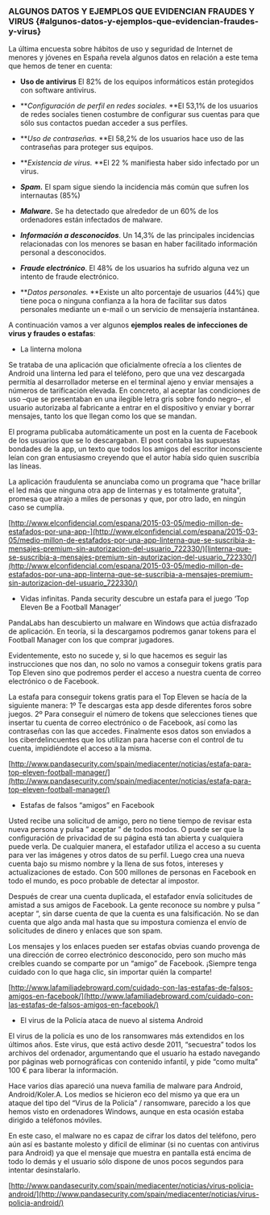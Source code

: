 ### ALGUNOS DATOS Y EJEMPLOS QUE EVIDENCIAN FRAUDES Y VIRUS {#algunos-datos-y-ejemplos-que-evidencian-fraudes-y-virus}

La última encuesta sobre hábitos de uso y seguridad de Internet de menores y jóvenes en España revela algunos datos en relación a este tema que hemos de tener en cuenta:

*   **Uso de antivirus** El 82% de los equipos informáticos están protegidos con software antivirus.

*   **_Configuración de perfil en redes sociales._ **El 53,1% de los usuarios de redes sociales tienen costumbre de configurar sus cuentas para que sólo sus contactos puedan acceder a sus perfiles.

*   **_Uso de contraseñas._ **El 58,2% de los usuarios hace uso de las contraseñas para proteger sus equipos.

*   **_Existencia de virus._ **El 22 % manifiesta haber sido infectado por un virus.

*   **_Spam._** El spam sigue siendo la incidencia más común que sufren los internautas (85%)

*   **_Malware._** Se ha detectado que alrededor de un 60% de los ordenadores están infectados de malware.

*   **_Información a desconocidos_**. Un 14,3% de las principales incidencias relacionadas con los menores se basan en haber facilitado información personal a desconocidos.

*   **_Fraude electrónico_**. El 48% de los usuarios ha sufrido alguna vez un intento de fraude electrónico.

*   **_Datos personales._ **Existe un alto porcentaje de usuarios (44%) que tiene poca o ninguna confianza a la hora de facilitar sus datos personales mediante un e-mail o un servicio de mensajería instantánea.

A continuación vamos a ver algunos **ejemplos reales de infecciones de virus y fraudes o estafas**:

*   La linterna molona

Se trataba de una aplicación que oficialmente ofrecía a los clientes de Android una linterna led para el teléfono, pero que una vez descargada permitía al desarrollador meterse en el terminal ajeno y enviar mensajes a números de tarificación elevada. En concreto, al aceptar las condiciones de uso –que se presentaban en una ilegible letra gris sobre fondo negro–, el usuario autorizaba al fabricante a entrar en el dispositivo y enviar y borrar mensajes, tanto los que llegan como los que se mandan.

El programa publicaba automáticamente un post en la cuenta de Facebook de los usuarios que se lo descargaban. El post contaba las supuestas bondades de la app, un texto que todos los amigos del escritor inconsciente leían con gran entusiasmo creyendo que el autor había sido quien suscribía las líneas.

La aplicación fraudulenta se anunciaba como un programa que &quot;hace brillar el led más que ninguna otra app de linternas y es totalmente gratuita&quot;, promesa que atrajo a miles de personas y que, por otro lado, en ningún caso se cumplía.

[http://www.elconfidencial.com/espana/2015-03-05/medio-millon-de-estafados-por-una-app-](http://www.elconfidencial.com/espana/2015-03-05/medio-millon-de-estafados-por-una-app-linterna-que-se-suscribia-a-mensajes-premium-sin-autorizacion-del-usuario_722330/)[linterna-que-se-suscribia-a-mensajes-premium-sin-autorizacion-del-usuario_722330/](http://www.elconfidencial.com/espana/2015-03-05/medio-millon-de-estafados-por-una-app-linterna-que-se-suscribia-a-mensajes-premium-sin-autorizacion-del-usuario_722330/)

*   Vidas infinitas. Panda security descubre un estafa para el juego ‘Top Eleven Be a Football Manager’

PandaLabs han descubierto un malware en Windows que actúa disfrazado de aplicación. En teoría, si la descargamos podremos ganar tokens para el Football Manager con los que comprar jugadores.

Evidentemente, esto no sucede y, si lo que hacemos es seguir las instrucciones que nos dan, no solo no vamos a conseguir tokens gratis para Top Eleven sino que podremos perder el acceso a nuestra cuenta de correo electrónico o de Facebook.

La estafa para conseguir tokens gratis para el Top Eleven se hacía de la siguiente manera: 1º Te descargas esta app desde diferentes foros sobre juegos. 2º Para conseguir el número de tokens que selecciones tienes que insertar tu cuenta de correo electrónico o de Facebook, así como las contraseñas con las que accedes. Finalmente esos datos son enviados a los ciberdelincuentes que los utilizan para hacerse con el control de tu cuenta, impidiéndote el acceso a la misma.

[http://www.pandasecurity.com/spain/mediacenter/noticias/estafa-para-top-eleven-football-manager/](http://www.pandasecurity.com/spain/mediacenter/noticias/estafa-para-top-eleven-football-manager/)

*   Estafas de falsos “amigos” en Facebook

Usted recibe una solicitud de amigo, pero no tiene tiempo de revisar esta nueva persona y pulsa ” aceptar ” de todos modos. O puede ser que la configuración de privacidad de su página está tan abierta y cualquiera puede verla. De cualquier manera, el estafador utiliza el acceso a su cuenta para ver las imágenes y otros datos de su perfil. Luego crea una nueva cuenta bajo su mismo nombre y la llena de sus fotos, intereses y actualizaciones de estado. Con 500 millones de personas en Facebook en todo el mundo, es poco probable de detectar al impostor.

Después de crear una cuenta duplicada, el estafador envía solicitudes de amistad a sus amigos de Facebook. La gente reconoce su nombre y pulsa ” aceptar “, sin darse cuenta de que la cuenta es una falsificación. No se dan cuenta que algo anda mal hasta que su impostura comienza el envío de solicitudes de dinero y enlaces que son spam.

Los mensajes y los enlaces pueden ser estafas obvias cuando provenga de una dirección de correo electrónico desconocido, pero son mucho más creíbles cuando se comparte por un “amigo” de Facebook. ¡Siempre tenga cuidado con lo que haga clic, sin importar quién la comparte!

[http://www.lafamiliadebroward.com/cuidado-con-las-estafas-de-falsos-amigos-en-facebook/](http://www.lafamiliadebroward.com/cuidado-con-las-estafas-de-falsos-amigos-en-facebook/)

*   El virus de la Policía ataca de nuevo al sistema Android

El virus de la policía es uno de los ransomwares más extendidos en los últimos años. Este virus, que está activo desde 2011, “secuestra” todos los archivos del ordenador, argumentando que el usuario ha estado navegando por páginas web pornográficas con contenido infantil, y pide “como multa” 100 € para liberar la información.

Hace varios días apareció una nueva familia de malware para Android, Android/Koler.A. Los medios se hicieron eco del mismo ya que era un ataque del tipo del “Virus de la Policía” / ransomware, parecido a los que hemos visto en ordenadores Windows, aunque en esta ocasión estaba dirigido a teléfonos móviles.

En este caso, el malware no es capaz de cifrar los datos del teléfono, pero aún así es bastante molesto y difícil de eliminar (si no cuentas con antivirus para Android) ya que el mensaje que muestra en pantalla está encima de todo lo demás y el usuario sólo dispone de unos pocos segundos para intentar desinstalarlo.

[http://www.pandasecurity.com/spain/mediacenter/noticias/virus-policia-android/](http://www.pandasecurity.com/spain/mediacenter/noticias/virus-policia-android/)